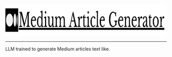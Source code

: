 <img src="docs/Medium Article Generator.png" height="100px">

---
LLM trained to generate Medium articles text like. 